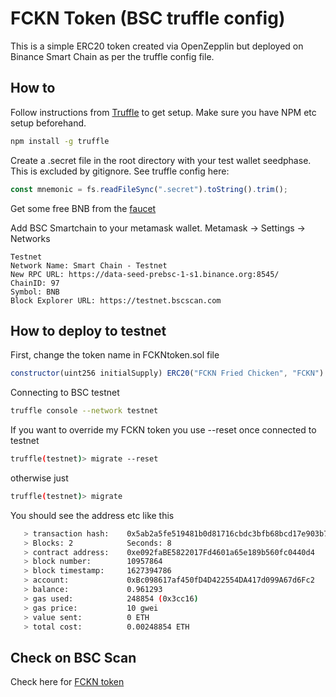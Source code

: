 # FCKN Token (BSC truffle config)

This is a simple ERC20 token created via OpenZepplin but deployed on Binance Smart Chain as per the truffle config file.


## How to 

Follow instructions from [Truffle](https://www.trufflesuite.com/docs/truffle/getting-started/installation) to get setup. Make sure you have NPM etc setup beforehand.

```bash
npm install -g truffle
```
Create a .secret file in the root directory with your test wallet seedphase. This is excluded by gitignore. See truffle config here:

```javascript
const mnemonic = fs.readFileSync(".secret").toString().trim();
```

Get some free BNB from the [faucet](https://testnet.binance.org/faucet-smart)

Add BSC Smartchain to your metamask wallet. Metamask -> Settings -> Networks
```
Testnet
Network Name: Smart Chain - Testnet
New RPC URL: https://data-seed-prebsc-1-s1.binance.org:8545/
ChainID: 97
Symbol: BNB
Block Explorer URL: https://testnet.bscscan.com
``` 

## How to deploy to testnet
First, change the token name in FCKNtoken.sol file
```javascript
constructor(uint256 initialSupply) ERC20("FCKN Fried Chicken", "FCKN") 
```
Connecting to BSC testnet

```bash
truffle console --network testnet
```

If you want to override my FCKN token you use --reset once connected to testnet

```bash
truffle(testnet)> migrate --reset
```

otherwise just 

```bash
truffle(testnet)> migrate 
```

You should see the address etc like this
```bash
   > transaction hash:    0x5ab2a5fe519481b0d81716cbdc3bfb68bcd17e903b75fb59a525fe9b5ee68673
   > Blocks: 2            Seconds: 8
   > contract address:    0xe092faBE5822017Fd4601a65e189b560fc0440d4
   > block number:        10957864
   > block timestamp:     1627394786
   > account:             0xBc098617af450fD4D422554DA417d099A67d6Fc2
   > balance:             0.961293
   > gas used:            248854 (0x3cc16)
   > gas price:           10 gwei
   > value sent:          0 ETH
   > total cost:          0.00248854 ETH
```


## Check on BSC Scan
Check here for [FCKN token](https://testnet.bscscan.com/token/0xeD9bC5F97A15328047b71cdf254253edE469D8D2)
